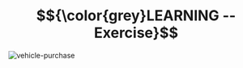 

# $${\color{grey}LEARNING -- Exercise}$$

![vehicle-purchase](https://user-images.githubusercontent.com/65892342/229698983-2fb52dfa-8c51-4937-8994-fd3d2dc49ffd.svg)
